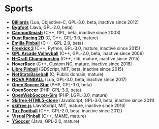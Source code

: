 [comment]: # (autogenerated content, do not edit)
# Sports

- **[Billiards](../billiards.md)** (Lua, Objective-C, GPL-3.0, beta, inactive since 2012)
- **[Bygfoot](../bygfoot.md)** (Java, GPL-2.0, beta)
- **[CannonSmash](../cannonsmash.md)** (C++, GPL, beta, inactive since 2003)
- **[Dust Racing 2D](../dust_racing_2d.md)** (C, C++, GPL-3.0, mature)
- **[Emilia Pinball](../emilia_pinball.md)** (C++, GPL-2.0, beta)
- **[Freekick 3](../freekick_3.md)** (C++, Python, GPL-3.0, mature, inactive since 2015)
- **[GPL Arcade Volleyball](../gpl_arcade_volleyball.md)** (C++, GPL-2.0, beta, inactive since 2006)
- **[H-Craft Championship](../h-craft_championship.md)** (C++, zlib, mature, inactive since 2015)
- **[HoverRace](../hoverrace.md)** (C++, Custom NC, mature, inactive since 2016)
- **[Libre Pinball](../libre_pinball.md)** (GDScript, MIT, beta, inactive since 2015)
- **[NetStatsBaseball](../netstatsbaseball.md)** (C, Public domain, mature)
- **[NOVA PINBALL](../nova_pinball.md)** (Lua, GPL-3.0, beta, inactive since 2017)
- **[Open Soccer Star](../open_soccer_star.md)** (PHP, GPL-3.0, beta)
- **[OpenSoccer](../opensoccer.md)** (PHP, GPL-3.0, beta)
- **[OpenWebSoccer-Sim](../openwebsoccer-sim.md)** (PHP, LGPL-3.0, mature)
- **[Skifree-HTML5-clone](../skifree-html5-clone.md)** (JavaScript, GPL-3.0, beta, inactive since 2011)
- **[skifree.js](../skifreejs.md)** (JavaScript, MIT, mature, inactive since 2016)
- **[Tux Football](../tux_football.md)** (C++, GPL-2.0, beta, inactive since 2012)
- **[Visual Pinball](../visual_pinball.md)** (C++, MAME, mature)
- **[YSoccer](../ysoccer.md)** (Java, GPL-2.0, mature)